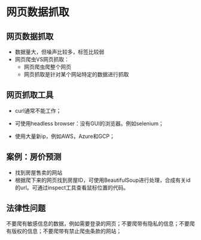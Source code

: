 # 网页数据抓取

## 网页数据抓取

- 数据量大，但噪声比较多，标签比较弱
- 网页爬虫VS网页抓取：
  - 网页爬虫爬整个网页
  - 网页抓取是针对某个网站特定的数据进行抓取

## 网页抓取工具

- curl通常不能工作；

- 可使用headless browser：没有GUI的浏览器。例如selenium；
- 使用大量新ip，例如AWS，Azure和GCP；

## 案例：房价预测

- 找到房屋售卖的网站
- 根据爬下来的网页找到房屋ID，可使用BeautifulSoup进行处理，合成有关id的url。可通过inspect工具查看鼠标位置的代码。

## 法律性问题

不要爬有敏感信息的数据，例如需要登录的网页；不要爬带有隐私的信息；不要爬有版权的信息；不要爬带有禁止爬虫条款的网站；

